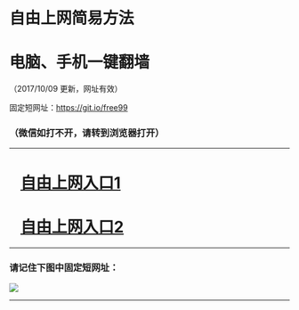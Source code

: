 ﻿# 自由上网简易方法

# 电脑、手机一键翻墙

（2017/10/09 更新，网址有效）

固定短网址：https://git.io/free99

### （微信如打不开，请转到浏览器打开）


***





# &nbsp;&nbsp; <a href="http://ft3017915211.fwq-tz-1001.info/fwqtz01.html?t=100900129887 " target="_blank">自由上网入口1</a>
# &nbsp;&nbsp; <a href="http://ft2073832340.fwq-tz-1002.info/fwqtz02.html?t=100900115707 " target="_blank">自由上网入口2</a>
***

### 请记住下图中固定短网址：

<img src="https://s3-us-west-2.amazonaws.com/fwq-1001/yjfq-20170905okok.png" /> 


***


